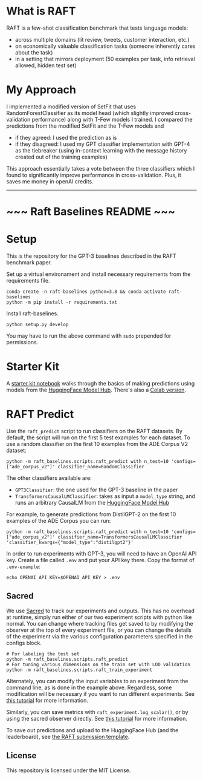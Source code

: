 # What is RAFT

RAFT is a few-shot classification benchmark that tests language models:

- across multiple domains (lit review, tweets, customer interaction, etc.)
- on economically valuable classification tasks (someone inherently cares about the task)
- in a setting that mirrors deployment (50 examples per task, info retrieval allowed, hidden test set)

# My Approach

I implemented a modified version of SetFit that uses RandomForestClassifier as its model head (which slightly improved cross-validation performance) along with T-Few models I trained.
I compared the predictions from the modified SetFit and the T-Few models and  
- if they agreed: I used the prediction as is
- if they disagreed: I used my GPT classifier implementation with GPT-4 as the tiebreaker (using in-context learning with the message history created out of the training examples)

This approach essentially takes a vote between the three classifiers which I found to significantly improve performance in cross-validation. Plus, it saves me money in openAI credits.

---
# ~~~ Raft Baselines README ~~~

# Setup

This is the repository for the GPT-3 baselines described in the RAFT benchmark paper.

Set up a virtual environament and install necessary requirements from the requirements file.

```buildoutcfg
conda create -n raft-baselines python=3.8 && conda activate raft-baselines
python -m pip install -r requirements.txt
```

Install raft-baselines.

```buildoutcfg
python setup.py develop
```

You may have to run the above command with `sudo` prepended for permissions.

# Starter Kit

A [starter kit notebook](src/raft_baselines/scripts/starter_kit.ipynb) walks through the basics of making predictions using models from the [HuggingFace Model Hub](https://huggingface.co/models?pipeline_tag=text-generation&sort=downloads). There's also a [Colab version](https://colab.research.google.com/drive/1TQtHG-Wf2CgYGSD9e7_uJWIdiK5HNniV).

# RAFT Predict

Use the `raft_predict` script to run classifiers on the RAFT datasets. By default, the script will run on the first 5 test examples for each dataset. To use a random classifier on the first 10 examples from the ADE Corpus V2 dataset:

```buildoutcfg
python -m raft_baselines.scripts.raft_predict with n_test=10 'configs=["ade_corpus_v2"]' classifier_name=RandomClassifier
```

The other classifiers available are:

- `GPT3Classifier`: the one used for the GPT-3 baseline in the paper
- `TransformersCausalLMClassifier`: takes as input a `model_type` string, and runs an arbitrary CausalLM from the [HuggingFace Model Hub](https://huggingface.co/models?pipeline_tag=text-generation&sort=downloads)

For example, to generate predictions from DistilGPT-2 on the first 10 examples of the ADE Corpus you can run:

```buildoutcfg
python -m raft_baselines.scripts.raft_predict with n_test=10 'configs=["ade_corpus_v2"]' classifier_name=TransformersCausalLMClassifier 'classifier_kwargs={"model_type":"distilgpt2"}'
```

In order to run experiments with GPT-3, you will need to have an OpenAI API key. Create a file called `.env` and put your API key there. Copy the format of `.env-example`:

```buildoutcfg
echo OPENAI_API_KEY=$OPENAI_API_KEY > .env
```

## Sacred

We use [Sacred](https://github.com/IDSIA/sacred) to track our experiments and outputs. This has no overhead at runtime, simply run either of our two experiment scripts with python like normal. You can change where tracking files get saved to by modifying the observer at the top of every experiment file, or you can change the details of the experiment via the various configuration parameters specified in the configs block.

```buildoutcfg
# For labeling the test set
python -m raft_baselines.scripts.raft_predict
# For tuning various dimensions on the train set with LOO validation
python -m raft_baselines.scripts.raft_train_experiment
```

Alternately, you can modify the input variables to an experiment from the command line, as is done in the example above. Regardless, some modification will be necessary if you want to run different experiments. See [this tutorial](https://sacred.readthedocs.io/en/stable/configuration.html) for more information.

Similarly, you can save metrics with `raft_experiment.log_scalar()`, or by using the sacred observer directly. See [this tutorial](https://sacred.readthedocs.io/en/stable/collected_information.html) for more information.

To save out predictions and upload to the HuggingFace Hub (and the leaderboard), see [the RAFT submission template](https://huggingface.co/datasets/ought/raft-submission).

## License

This repository is licensed under the MIT License.

